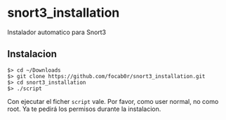 # snort3_installation

Instalador automatico para Snort3

## Instalacion

```
$> cd ~/Downloads
$> git clone https://github.com/focab0r/snort3_installation.git
$> cd snort3_installation
$> ./script
```

Con ejecutar el ficher `script` vale. Por favor, como user normal, no como root. Ya te pedirá los permisos durante la instalacion.
